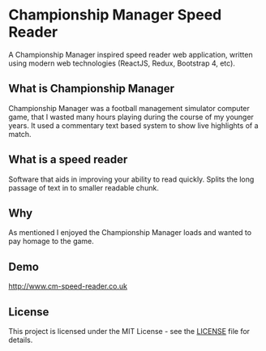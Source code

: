 # Championship Manager Speed Reader

A Championship Manager inspired speed reader web application, written using modern web technologies (ReactJS, Redux, Bootstrap 4, etc).

## What is Championship Manager

Championship Manager was a football management simulator computer game, that I wasted many hours playing during the course of my younger years. It used a commentary text based system to show live highlights of a match.

## What is a speed reader

Software that aids in improving your ability to read quickly. Splits the long passage of text in to smaller readable chunk.

## Why

As mentioned I enjoyed the Championship Manager loads and wanted to pay homage to the game.

## Demo

http://www.cm-speed-reader.co.uk

## License

This project is licensed under the MIT License - see the [LICENSE](LICENSE) file for details.
